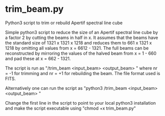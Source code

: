 # trim_beam.py
Python3 script to trim or rebuild Apertif spectral line cube

Simple python3 script to reduce the size of an Apertif spectral line 
cube by a factor 2 by cutting the beams in half in x.
It assumes that the beams have the standard size of 1321 x 1321 x 1218
and reduces them to 661 x 1321 x 1218 by omitting all values from
x = 6612 - 1321.
The full beams can be reconstructed by mirroring the values of the 
halved beam from x = 1 - 660 and pad these at x = 662 - 1321.

The script is run as "<PATH>/trim_beam <input_beam> <output_beam> <nr>" 
where nr = -1 for trimming and nr = +1 for rebuilding the beam.
The file format used is FITS.

Alternatively one can run the script as "python3 <PATH>/trim_beam <input_beam> <output_beam> <nr>"   
  
Change the first line in the script to point to your local python3
installation and make the script executable using "chmod +x trim_beam.py"
